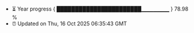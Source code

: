 - ⏳ Year progress { ███████████████████████▁▁▁▁▁▁▁ } 78.98 %
- ⏰ Updated on Thu, 16 Oct 2025 06:35:43 GMT

